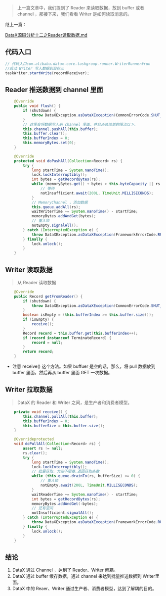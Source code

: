 > 上一篇文章中，我们提到了 Reader 来读取数据，放到 buffer 或者 channel ，那接下来，我们看看 Writer 是如何读取消息的。
> 

继上一篇：

[DataX源码分析十二之Reader读取数据.md](DataX源码分析十二之Reader读取数据.md) 


## **代码入口**

```java
// 代码入口com.alibaba.datax.core.taskgroup.runner.WriterRunner#run
//启动 Writer 写入数据到目标元
taskWriter.startWrite(recordReceiver);

```

## **Reader 推送数据到 channel 里面**

```java
    @Override
    public void flush() {
        if (shutdown) {
            throw DataXException.asDataXException(CommonErrorCode.SHUT_DOWN_TASK, "");
        }
        // 这里会将数据写入到 channel 里面，并且还会简单的限流以下。
        this.channel.pushAll(this.buffer);
        this.buffer.clear();
        this.bufferIndex = 0;
        this.memoryBytes.set(0);
    }

    @Override
    protected void doPushAll(Collection<Record> rs) {
        try {
            long startTime = System.nanoTime();
            lock.lockInterruptibly();
            int bytes = getRecordBytes(rs);
            while (memoryBytes.get() + bytes > this.byteCapacity || rs.size() > this.queue.remainingCapacity()) {
                // 等待      
                notInsufficient.await(200L, TimeUnit.MILLISECONDS);
            }
            // MemoryChannel ，添加数据
            this.queue.addAll(rs);
            waitWriterTime += System.nanoTime() - startTime;
            memoryBytes.addAndGet(bytes);
            // 重入锁
            notEmpty.signalAll();
        } catch (InterruptedException e) {
            throw DataXException.asDataXException(FrameworkErrorCode.RUNTIME_ERROR, e);
        } finally {
            lock.unlock();
        }
    }
```

## **Writer 读取数据**

> 从 Reader 读取数据
> 

```java
    @Override
    public Record getFromReader() {
        if (shutdown) {
            throw DataXException.asDataXException(CommonErrorCode.SHUT_DOWN_TASK, "");
        }
        boolean isEmpty = (this.bufferIndex >= this.buffer.size());
        if (isEmpty) {
            receive();
        }
        Record record = this.buffer.get(this.bufferIndex++);
        if (record instanceof TerminateRecord) {
            record = null;
        }
        return record;
    }
```

- 注意 receive() 这个方法。如果 buffuer 是空的话，那么，将 pull 数据放到 buffer 里面，然后再从 buffer 里面 GET 一次数据。

## **Writer 拉取数据**

> DataX 的 Reader 和 Writer 之间，是生产者和消费者模型。
> 

```java
    private void receive() {
        this.channel.pullAll(this.buffer);
        this.bufferIndex = 0;
        this.bufferSize = this.buffer.size();
    }

    @Overrideprotected
    void doPullAll(Collection<Record> rs) {
        assert rs != null;
        rs.clear();
        try {
            long startTime = System.nanoTime();
            lock.lockInterruptibly();
            // 批量获取，为空不阻塞,返回获取条数
            while (this.queue.drainTo(rs, bufferSize) <= 0) {
                // 重入锁
                notEmpty.await(200L, TimeUnit.MILLISECONDS);
            }
            waitReaderTime += System.nanoTime() - startTime;
            int bytes = getRecordBytes(rs);
            memoryBytes.addAndGet(-bytes);
            // 还有空间
            notInsufficient.signalAll();
        } catch (InterruptedException e) {
            throw DataXException.asDataXException(FrameworkErrorCode.RUNTIME_ERROR, e);
        } finally {
            lock.unlock();
        }
    }
```

## **结论**

1. DataX 通过 Channel ，达到了 Reader、Writer 解耦。
2. DataX 通过 buffer 缓存数据，通过 channel 来达到批量推送数据到 Writer里面。
3. DataX 中的 Reaer、Writer 通过生产者、消费者模型，达到了解耦的目的。